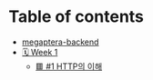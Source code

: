 # Table of contents

* [megaptera-backend](README.md)
* [🗓️ Week 1](week-1/README.md)
  * [🟥 #1 HTTP의 이해](week-1/1-http.md)
